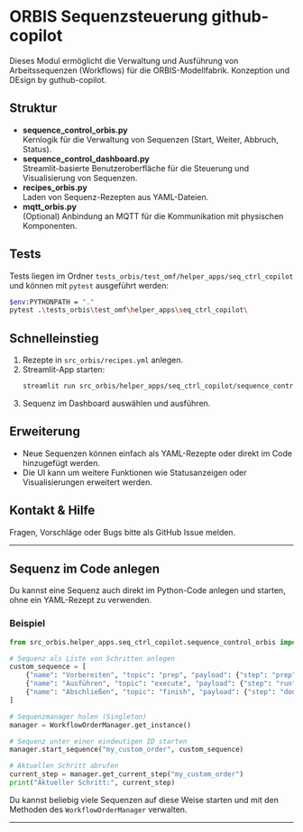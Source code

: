 # ORBIS Sequenzsteuerung github-copilot

Dieses Modul ermöglicht die Verwaltung und Ausführung von Arbeitssequenzen (Workflows) für die ORBIS-Modellfabrik.
Konzeption und DEsign by guthub-copilot.

## Struktur

- **sequence_control_orbis.py**  
  Kernlogik für die Verwaltung von Sequenzen (Start, Weiter, Abbruch, Status).
- **sequence_control_dashboard.py**  
  Streamlit-basierte Benutzeroberfläche für die Steuerung und Visualisierung von Sequenzen.
- **recipes_orbis.py**  
  Laden von Sequenz-Rezepten aus YAML-Dateien.
- **mqtt_orbis.py**  
  (Optional) Anbindung an MQTT für die Kommunikation mit physischen Komponenten.

## Tests

Tests liegen im Ordner `tests_orbis/test_omf/helper_apps/seq_ctrl_copilot` und können mit `pytest` ausgeführt werden:
```bash
$env:PYTHONPATH = "."
pytest .\tests_orbis\test_omf\helper_apps\seq_ctrl_copilot\
```

## Schnelleinstieg

1. Rezepte in `src_orbis/recipes.yml` anlegen.
2. Streamlit-App starten:
    ```bash
    streamlit run src_orbis/helper_apps/seq_ctrl_copilot/sequence_control_dashboard.py
    ```
3. Sequenz im Dashboard auswählen und ausführen.

## Erweiterung

- Neue Sequenzen können einfach als YAML-Rezepte oder direkt im Code hinzugefügt werden.
- Die UI kann um weitere Funktionen wie Statusanzeigen oder Visualisierungen erweitert werden.

## Kontakt & Hilfe

Fragen, Vorschläge oder Bugs bitte als GitHub Issue melden.

---

## Sequenz im Code anlegen

Du kannst eine Sequenz auch direkt im Python-Code anlegen und starten, ohne ein YAML-Rezept zu verwenden.

### Beispiel

```python
from src_orbis.helper_apps.seq_ctrl_copilot.sequence_control_orbis import WorkflowOrderManager

# Sequenz als Liste von Schritten anlegen
custom_sequence = [
    {"name": "Vorbereiten", "topic": "prep", "payload": {"step": "prep"}},
    {"name": "Ausführen", "topic": "execute", "payload": {"step": "run"}},
    {"name": "Abschließen", "topic": "finish", "payload": {"step": "done"}}
]

# Sequenzmanager holen (Singleton)
manager = WorkflowOrderManager.get_instance()

# Sequenz unter einer eindeutigen ID starten
manager.start_sequence("my_custom_order", custom_sequence)

# Aktuellen Schritt abrufen
current_step = manager.get_current_step("my_custom_order")
print("Aktueller Schritt:", current_step)
```

Du kannst beliebig viele Sequenzen auf diese Weise starten und mit den Methoden des `WorkflowOrderManager` verwalten.

---
